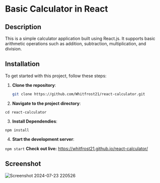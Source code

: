 # Basic Calculator in React

## Description
This is a simple calculator application built using React.js. It supports basic arithmetic operations such as addition, subtraction, multiplication, and division.

## Installation
To get started with this project, follow these steps:

1. **Clone the repository**:
   ```bash
   git clone https://github.com/Whitfrost21/react-calculator.git

2. **Navigate to the project directory**:

  `cd react-calculator`
  
3. **Install Dependendies**:

  `npm install`

4. **Start the development server**:

  `npm start`
**Check out live:**
https://whitfrost21.github.io/react-calculator/
## Screenshot
![Screenshot 2024-07-23 220526](https://github.com/user-attachments/assets/21e8e3e0-4272-4493-ae57-7073ea50ca65)





